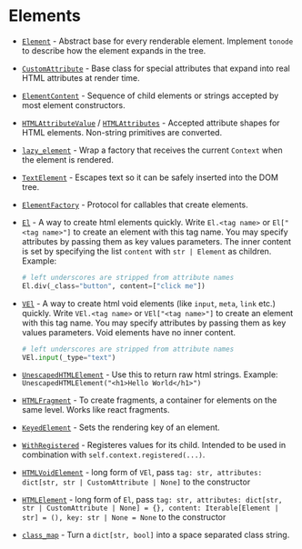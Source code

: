 # Elements

- [`Element`](./api.md#rxxxt.elements.Element) - Abstract base for every renderable element. Implement `tonode` to describe how the element expands in the tree.
- [`CustomAttribute`](./api.md#rxxxt.elements.CustomAttribute) - Base class for special attributes that expand into real HTML attributes at render time.
- [`ElementContent`](./api.md#rxxxt.elements.ElementContent) - Sequence of child elements or strings accepted by most element constructors.
- [`HTMLAttributeValue`](./api.md#rxxxt.elements.HTMLAttributeValue) / [`HTMLAttributes`](./api.md#rxxxt.elements.HTMLAttributes) - Accepted attribute shapes for HTML elements. Non-string primitives are converted.
- [`lazy_element`](./api.md#rxxxt.elements.lazy_element) - Wrap a factory that receives the current `Context` when the element is rendered.
- [`TextElement`](./api.md#rxxxt.elements.TextElement) - Escapes text so it can be safely inserted into the DOM tree.
- [`ElementFactory`](./api.md#rxxxt.elements.ElementFactory) - Protocol for callables that create elements.
- [`El`](./api.md#rxxxt.elements.El) - A way to create html elements quickly.
  Write `El.<tag name>` or `El["<tag name>"]` to create an element with this tag name.
  You may specify attributes by passing them as key values parameters. The inner content is set by specifying the list `content` with `str | Element` as children.
  Example:
  ```python
  # left underscores are stripped from attribute names
  El.div(_class="button", content=["click me"])
  ```

- [`VEl`](./api.md#rxxxt.elements.VEl) - A way to create html void elements (like `input`, `meta`, `link` etc.) quickly.
  Write `VEl.<tag name>` or `VEl["<tag name>"]` to create an element with this tag name.
  You may specify attributes by passing them as key values parameters. Void elements have no inner content.
  ```python
  # left underscores are stripped from attribute names
  VEl.input(_type="text")
  ```

- [`UnescapedHTMLElement`](./api.md#rxxxt.elements.UnescapedHTMLElement) - Use this to return raw html strings. Example: `UnescapedHTMLElement("<h1>Hello World</h1>")`

- [`HTMLFragment`](./api.md#rxxxt.elements.HTMLFragment) - To create fragments, a container for elements on the same level. Works like react fragments.
- [`KeyedElement`](./api.md#rxxxt.elements.KeyedElement) - Sets the rendering key of an element.
- [`WithRegistered`](./api.md#rxxxt.elements.WithRegistered) - Registeres values for its child. Intended to be used in combination with `self.context.registered(...)`.

- [`HTMLVoidElement`](./api.md#rxxxt.elements.HTMLVoidElement) - long form of `VEl`, pass `tag: str, attributes: dict[str, str | CustomAttribute | None]` to the constructor
- [`HTMLElement`](./api.md#rxxxt.elements.HTMLElement) - long form of `El`, pass `tag: str, attributes: dict[str, str | CustomAttribute | None] = {}, content: Iterable[Element | str] = (), key: str | None = None` to the constructor
- [`class_map`](./api.md#rxxxt.elements.class_map) - Turn a `dict[str, bool]` into a space separated class string.
